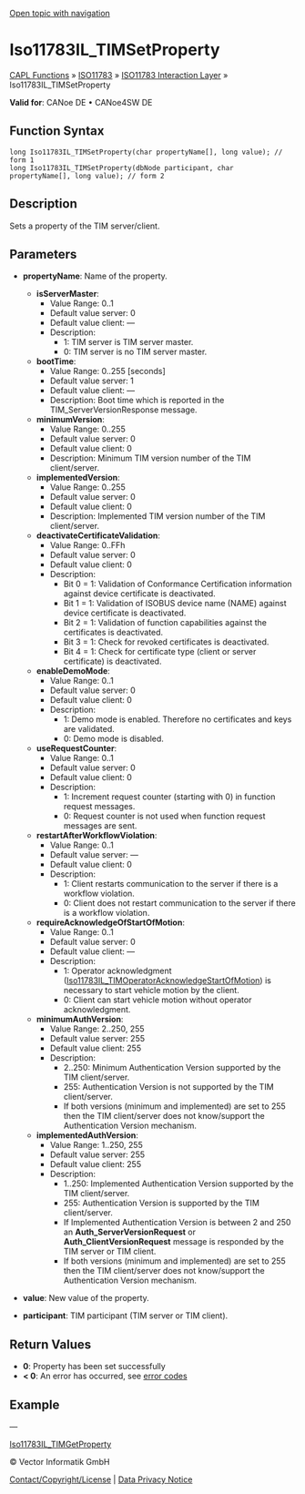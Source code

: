 [Open topic with navigation](../../../../../../CANoeDEFamily.htm#Topics/CAPLFunctions/ISO11783/ISOInteractionLayer/Functions/CAPLfunctionIso11783ILtimSetProperty.md)

# Iso11783IL_TIMSetProperty

[CAPL Functions](../../../CAPLfunctions.md) » [ISO11783](../../CAPLfunctionsISO11783Overview.md) » [ISO11783 Interaction Layer](../CAPLfunctionsISOILOverview.md) » Iso11783IL_TIMSetProperty

**Valid for**: CANoe DE • CANoe4SW DE

## Function Syntax

```plaintext
long Iso11783IL_TIMSetProperty(char propertyName[], long value); // form 1
long Iso11783IL_TIMSetProperty(dbNode participant, char propertyName[], long value); // form 2
```

## Description

Sets a property of the TIM server/client.

## Parameters

- **propertyName**: Name of the property.
  - **isServerMaster**:
    - Value Range: 0..1
    - Default value server: 0
    - Default value client: —
    - Description:
      - 1: TIM server is TIM server master.
      - 0: TIM server is no TIM server master.
  - **bootTime**:
    - Value Range: 0..255 [seconds]
    - Default value server: 1
    - Default value client: —
    - Description: Boot time which is reported in the TIM_ServerVersionResponse message.
  - **minimumVersion**:
    - Value Range: 0..255
    - Default value server: 0
    - Default value client: 0
    - Description: Minimum TIM version number of the TIM client/server.
  - **implementedVersion**:
    - Value Range: 0..255
    - Default value server: 0
    - Default value client: 0
    - Description: Implemented TIM version number of the TIM client/server.
  - **deactivateCertificateValidation**:
    - Value Range: 0..FFh
    - Default value server: 0
    - Default value client: 0
    - Description:
      - Bit 0 = 1: Validation of Conformance Certification information against device certificate is deactivated.
      - Bit 1 = 1: Validation of ISOBUS device name (NAME) against device certificate is deactivated.
      - Bit 2 = 1: Validation of function capabilities against the certificates is deactivated.
      - Bit 3 = 1: Check for revoked certificates is deactivated.
      - Bit 4 = 1: Check for certificate type (client or server certificate) is deactivated.
  - **enableDemoMode**:
    - Value Range: 0..1
    - Default value server: 0
    - Default value client: 0
    - Description:
      - 1: Demo mode is enabled. Therefore no certificates and keys are validated.
      - 0: Demo mode is disabled.
  - **useRequestCounter**:
    - Value Range: 0..1
    - Default value server: 0
    - Default value client: 0
    - Description:
      - 1: Increment request counter (starting with 0) in function request messages.
      - 0: Request counter is not used when function request messages are sent.
  - **restartAfterWorkflowViolation**:
    - Value Range: 0..1
    - Default value server: —
    - Default value client: 0
    - Description:
      - 1: Client restarts communication to the server if there is a workflow violation.
      - 0: Client does not restart communication to the server if there is a workflow violation.
  - **requireAcknowledgeOfStartOfMotion**:
    - Value Range: 0..1
    - Default value server: 0
    - Default value client: —
    - Description:
      - 1: Operator acknowledgment ([Iso11783IL_TIMOperatorAcknowledgeStartOfMotion](CAPLfunctionIso11783ILtimOperatorAcknowledgeStartOfMotion.md)) is necessary to start vehicle motion by the client.
      - 0: Client can start vehicle motion without operator acknowledgment.
  - **minimumAuthVersion**:
    - Value Range: 2..250, 255
    - Default value server: 255
    - Default value client: 255
    - Description:
      - 2..250: Minimum Authentication Version supported by the TIM client/server.
      - 255: Authentication Version is not supported by the TIM client/server.
      - If both versions (minimum and implemented) are set to 255 then the TIM client/server does not know/support the Authentication Version mechanism.
  - **implementedAuthVersion**:
    - Value Range: 1..250, 255
    - Default value server: 255
    - Default value client: 255
    - Description:
      - 1..250: Implemented Authentication Version supported by the TIM client/server.
      - 255: Authentication Version is supported by the TIM client/server.
      - If Implemented Authentication Version is between 2 and 250 an **Auth_ServerVersionRequest** or **Auth_ClientVersionRequest** message is responded by the TIM server or TIM client.
      - If both versions (minimum and implemented) are set to 255 then the TIM client/server does not know/support the Authentication Version mechanism.

- **value**: New value of the property.

- **participant**: TIM participant (TIM server or TIM client).

## Return Values

- **0**: Property has been set successfully
- **< 0**: An error has occurred, see [error codes](../../../CAPLfunctionsISOj1939ErrorCodes.md)

## Example

—

[Iso11783IL_TIMGetProperty](CAPLfunctionIso11783ILtimGetProperty.md)

© Vector Informatik GmbH

[Contact/Copyright/License](../../../../Shared/ContactCopyrightLicense.md) | [Data Privacy Notice](https://www.vector.com/int/en/company/get-info/privacy-policy/)
